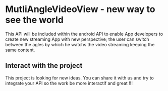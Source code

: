 MutliAngleVideoView - new way to see the world
================================



This API will be included within the android API to enable App developers to create new streaming App with new perspective; the user can switch between the agles by which he watchs the video streaming keeping the same content.

## Interact with the project


This project is looking for new ideas. You can share it with us and try to integrate your API so the work be more interactif and great !!! 
